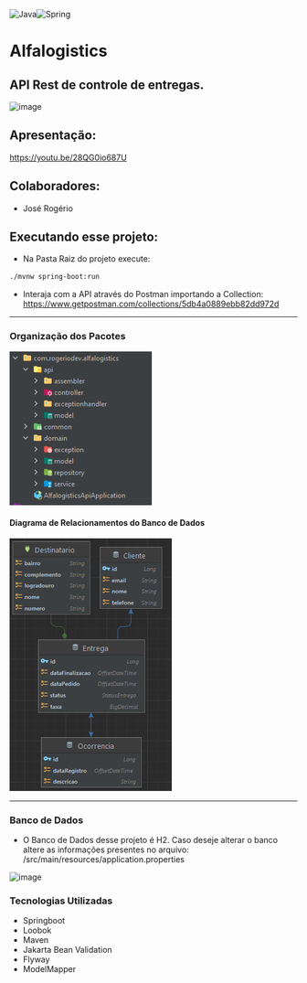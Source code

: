 <img alt="Java" src="https://img.shields.io/badge/java-%23ED8B00.svg?style=for-the-badge&logo=java&logoColor=white"/><img alt="Spring" src="https://img.shields.io/badge/spring-%236DB33F.svg?style=for-the-badge&logo=spring&logoColor=white"/>
# Alfalogistics
## API Rest de controle de entregas.

![image](https://user-images.githubusercontent.com/15113099/180330125-e6a566de-f47d-4665-97e0-e4216767d55d.png)

## Apresentação:
https://youtu.be/28QG0io687U

## Colaboradores:
- José Rogério

## Executando esse projeto:

- Na Pasta Raiz do projeto execute:
```bash
./mvnw spring-boot:run
```

- Interaja com a API através do Postman importando a Collection:
https://www.getpostman.com/collections/5db4a0889ebb82dd972d
----
### Organização dos Pacotes
![img_1.png](img_1.png)

#### Diagrama de Relacionamentos do Banco de Dados
![img.png](img.png)

---
### Banco de Dados
- O Banco de Dados desse projeto é H2. Caso deseje alterar o banco altere as informações presentes no arquivo: /src/main/resources/application.properties

![image](https://user-images.githubusercontent.com/15113099/119414347-cbe08400-bcc5-11eb-9eac-22717b183d87.png)
### Tecnologias Utilizadas
* Springboot
* Loobok
* Maven
* Jakarta Bean Validation
* Flyway
* ModelMapper
